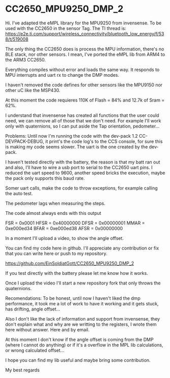 # CC2650_MPU9250_DMP_2

Hi. I've adapted the eMPL library for the MPU9250 from invensense. To be used with the CC2650 in the sensor Tag.
The TI thread  is: https://e2e.ti.com/support/wireless_connectivity/bluetooth_low_energy/f/538/t/519008

The only thing the CC2650 does is process the MPU information, there's no BLE stack, nor other sensors. I mean, I've ported the eMPL lib from ARM4 to the ARM3 CC2650.

Everything compiles without error and loads the same way. It responds to MPU interrupts and uart rx to change the DMP modes.

I haven't removed the code defines for other sensors like the MPU9150 nor other uC like the MSP430.

At this moment the code requieres 110K of Flash = 84% and 12.7k of Sram = 62%.

I understand that invensense has created all functions that the user could need, we can remove all of those that we don't need. For example I'll work only with quaternions, so I can put aside the Tap orientation, pedometer...

Problems:
Until now I'm running the code with the dev-pack 1.2 CC-DEVPACK-DEBUG, it print's the code log's to the CCS console, for sure this is making my code seems slower. The uart is the one created by the dev-pack.

I haven't tested directly with the battery, the reason is that my batt ran out and also, I'll have to wire a usb port to serial to the CC2650 uart pins. I reduced the uart speed to 9600, another speed bricks the execution, maybe the pack only supports this baud rate.

Somer uart calls, make the code to throw exceptions, for example calling the auto test.

The pedometer lags when measuring the steps.

The code almost always ends with this output

FSR = 0x0001
HFSR = 0x40000000
DFSR = 0x00000001
MMAR = 0xe000ed34
BFAR = 0xe000ed38
AFSR = 0x00000000

In a moment I'll upload a video, to show the angle offset.

You can find my code here in github. I'll appreciate any contribution or fix that you can 
write here or push to my repository.

https://github.com/EinSoldiatGott/CC2650_MPU9250_DMP_2

If you test directly with the battery please let me know how it works.

Once I upload the video I'll start a new repository fork that only throws the quaternions.

Recomendations:
To be honest, until now I haven't liked the dmp performance, it took me a lot of work to have it working and it gets stuck, has drifting, angle offset...

Also I don't like the lack of information and support from invensense, they don't explain what and why are we writting to the registers, I wrote them here without answer. Here  and by email.

At this moment I don't know if the angle offset is coming from the DMP (where I cannot do anything) or if it's a overflow in the MPL lib calculations, or wrong calculated offset...

I hope you can find my lib useful and maybe bring some contribution.

My best regards
